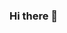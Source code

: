 ### Hi there 👋

<!--
**aggun/aggun** is a ✨ _special_ ✨ repository because its `README.md` (this file) appears on your GitHub profile.

Here are some ideas to get you started:

- 🔭 I’m currently working on Microservice
- 🌱 I’m currently learning .Net Core, Web API, Microservice
- 💬 Ask me about C#, HTML, CSS, RabbitMQ, API
- 📫 How to reach me: nebil.aggun@gmail.com

Connect with me:

[![linkedin](https://img.shields.io/badge/Linkedin-000000?style=for-the-badge&logo=Linkedin&logoColor=white)](https://www.linkedin.com/in/nebilaggun/)
